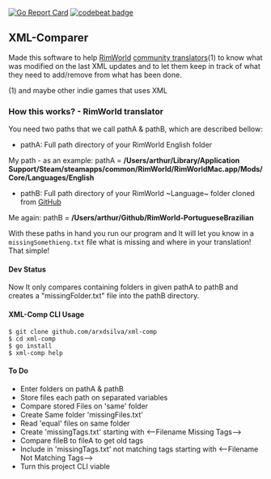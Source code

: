 [![Go Report Card](https://goreportcard.com/badge/github.com/arxdsilva/XML-Comp)](https://goreportcard.com/report/github.com/arxdsilva/XML-Comp)
[![codebeat badge](https://codebeat.co/badges/1600adbb-27a3-4c3b-803e-818e1834b51a)](https://codebeat.co/projects/github-com-arxdsilva-xml-comp)

## XML-Comparer
Made this software to help [RimWorld](http://rimworldgame.com/) [community translators](https://github.com/ludeon)(1) to know what was modified on the last XML updates and to let them keep in track of what they need to add/remove from what has been done.

(1) and maybe other indie games that uses XML

### How this works? - RimWorld translator
You need two paths that we call pathA & pathB, which are described bellow:
- pathA: Full path directory of your RimWorld English folder

My path - as an example: pathA = **/Users/arthur/Library/Application Support/Steam/steamapps/common/RimWorld/RimWorldMac.app/Mods/Core/Languages/English**
- pathB: Full path directory of your RimWorld ~Language~ folder cloned from [GitHub](https://github.com/ludeon)

Me again: pathB = **/Users/arthur/Github/RimWorld-PortugueseBrazilian**

With these paths in hand you run our program and It will let you know in a `missingSomethieng.txt` file what is missing and where in your translation! That simple!

#### Dev Status
Now It only compares containing folders in given pathA to pathB and creates a "missingFolder.txt" file into the pathB directory.

#### XML-Comp CLI Usage
```shell
$ git clone github.com/arxdsilva/xml-comp
$ cd xml-comp
$ go install
$ xml-comp help
```

#### To Do
- Enter folders on pathA & pathB
- Store files each path on separated variables
- Compare stored Files on 'same' folder
- Create Same folder 'missingFiles.txt'
- Read 'equal' files on same folder
- Create 'missingTags.txt' starting with <--Filename Missing Tags-->
- Compare fileB to fileA to get old tags
- Include in 'missingTags.txt' not matching tags starting with <--Filename Not Matching Tags-->
- Turn this project CLI viable
